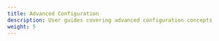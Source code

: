 ```yaml
---
title: Advanced Configuration
description: User guides covering advanced configuration concepts
weight: 5
---
```

